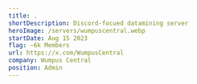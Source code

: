 ```yaml
---
title: .
shortDescription: Discord-focued datamining server
heroImage: /servers/wumpuscentral.webp
startDate: Aug 15 2023
flag: ~6k Members
url: https://x.com/WumpusCentral
company: Wumpus Central
position: Admin
---
```


